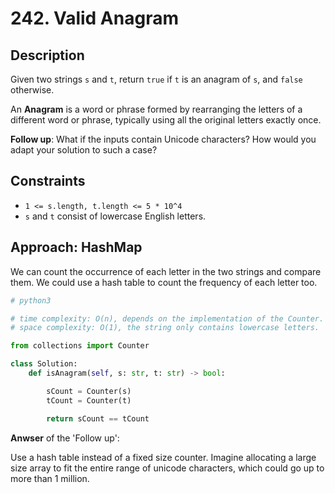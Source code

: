 # 242. Valid Anagram

## Description

Given two strings `s` and `t`, return `true` if `t` is an anagram of `s`, and `false` otherwise.

An **Anagram** is a word or phrase formed by rearranging the letters of a different word or phrase, typically using all the original letters exactly once.

**Follow up**: What if the inputs contain Unicode characters? How would you adapt your solution to such a case?

## Constraints

- `1 <= s.length, t.length <= 5 * 10^4`
- `s` and `t` consist of lowercase English letters.

## Approach: HashMap

We can count the occurrence of each letter in the two strings and compare them. We could use a hash table to count the frequency of each letter too.

```python
# python3

# time complexity: O(n), depends on the implementation of the Counter.
# space complexity: O(1), the string only contains lowercase letters.

from collections import Counter

class Solution:
    def isAnagram(self, s: str, t: str) -> bool:

        sCount = Counter(s)
        tCount = Counter(t)

        return sCount == tCount
```

**Anwser** of the 'Follow up':

Use a hash table instead of a fixed size counter. Imagine allocating a large size array to fit the entire range of unicode characters, which could go up to more than 1 million.